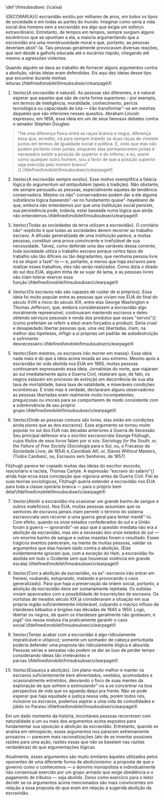 \def \fimsubsubsec {\caixa}

\DECORAR{A}{} escravidão existiu por milhares de anos, em todos os tipos de sociedade e em todas as partes do mundo.  Imaginar como seria a vida social dos homens sem a escravidão era algo que exigia um esforço extraordinário.  Entretanto, de tempos em tempos, sempre surgiam alguns excêntricos que se opunham a ela, a maioria argumentando que a escravidão era uma monstruosidade moral e que, portanto, as pessoas deveriam aboli"-la.  Tais pessoas geralmente provocavam diversas reações, que iam desde a galhofa educada até o escárnio ríspido, chegando até mesmo a agressões violentas.

Quando alguém se dava ao trabalho de fornecer alguns argumentos contra a abolição, várias ideias eram defendidas.  Eis aqui dez ideias desse tipo que encontrei durante minhas leituras.\ifdefined\mobile\fimsubsubsec\clearpage\fi

1. \textsc{A escravidão é natural}.  As pessoas são diferentes, e é natural esperar que aqueles que são de certa forma superiores – por exemplo, em termos de inteligência, moralidade, conhecimento, perícia tecnológica ou capacidade de luta — irão transformar"-se em mestres daqueles que são inferiores nesses quesitos.  Abraham Lincoln expressou, em 1858, essa ideia em um de seus famosos debates contra o senador Stephen Douglas:

> "Há uma diferença física entre as raças branca e negra, diferença essa que, acredito, irá para sempre impedir as duas raças de viverem juntas em termos de igualdade social e política.  E, visto que elas não podem portanto viver juntas, enquanto elas permanecerem juntas é necessário existir a posição do superior e do inferior, e eu, assim como qualquer outro homem, sou a favor de que a posição superior seja exercida pelo homem branco"{}.\ifdefined\mobile\fimsubsubsec\clearpage\fi

2. \textsc{A escravidão sempre existiu}.  Esse motivo exemplifica a falácia lógica do _argumentum ad antiquitatem_ (apelo à tradição).  Não obstante, ele sempre persuadiu as pessoas, especialmente aquelas de tendência conservadora.  Mesmo os não"-conservadores podem dar a ele alguma substância lógica baseando"-se no fundamento quase"-hayekiano de que, embora não entendamos por que uma instituição social persiste, sua persistência pode, todavia, estar baseada numa lógica que ainda não entendemos.\ifdefined\mobile\fimsubsubsec\clearpage\fi

3. \textsc{Todas as sociedades da terra utilizam a escravidão}.  O corolário não"-explícito é que todas as sociedades devem recorrer ao trabalho escravo.  A difusão generalizada de uma instituição parece, a muitas pessoas, constituir uma prova convincente e irrefutável de sua necessidade.  Talvez, como defende uma das variáveis dessa corrente, toda sociedade utiliza o trabalho escravo porque certos tipos de trabalho são tão difíceis ou tão degradantes, que nenhuma pessoa livre irá se dispor a fazê"-lo — e, portanto, a menos que haja escravos para realizar esses trabalhos, eles não serão realizados.  Como dizia o ditado do sul dos EUA, alguém tinha de se sujar de lama, e as pessoas livres não iriam tolerar exercer essa função.\ifdefined\mobile\fimsubsubsec\clearpage\fi

4. \textsc{Os escravos não são capazes de cuidar de si próprios}.  Essa ideia foi muito popular entre as pessoas que viviam nos EUA do final do século XVIII e início do século XIX, entre elas George Washington e Thomas Jefferson, que, embora considerassem a escravidão algo moralmente repreensível, continuaram mantendo escravos e deles obtendo serviços pessoais e renda dos produtos que esses "servos"{} (como preferiam se referir a eles) eram forçados a produzir.  Seria cruel e desapiedado libertar pessoas que, uma vez libertadas, iriam, na melhor das hipóteses, infligir a si próprias um padrão de autodestruição e sofrimento desnecessário.\ifdefined\mobile\fimsubsubsec\clearpage\fi

5. \textsc{Sem mestres, os escravos irão morrer em massa}.  Essa ideia nada mais é do que a ideia acima levada ao seu extremo.  Mesmo após a escravidão ter sido abolida nos EUA em 1865, muitas pessoas continuaram expressando essa ideia.  Jornalistas do norte, que viajaram ao sul imediatamente após a Guerra Civil, relataram que, de fato, os negros estavam em processo de extinção em decorrência de sua alta taxa de mortalidade, baixa taxa de natalidade, e miseráveis condições econômicas.  É triste mas é verdade, declararam alguns observadores: as pessoas libertadas eram realmente muito incompetentes, preguiçosas ou imorais para se comportarem de modo consistente com a sobrevivência de seu próprio grupo.\ifdefined\mobile\fimsubsubsec\clearpage\fi

6. \textsc{Onde as pessoas comuns são livres, elas estão em condições ainda piores que as dos escravos}.  Esse argumento se tornou muito popular no sul dos EUA nas décadas anteriores à Guerra de Secessão.  Seu principal defensor era o escritor escravocrata George Fitzhugh, cujos títulos de seus livros falam por si sós: _Sociology for the South, or, the Failure of Free Society_ (Sociologia para o Sul, ou, o Fracasso da Sociedade Livre, de 1854) e_Cannibals All!, or, Slaves Without Masters_ (Todos Canibais!, ou, Escravos sem Senhores, de 1857).

Fitzhugh parece ter copiado muitas das ideias do escritor escocês, reacionário e racista, Thomas Carlyle.  A expressão "escravo do salário"{} ainda hoje ecoa essa concepção que vigorava antes da Guerra Civil.  Fiel às suas teorias sociológicas, Fitzhugh queria estender a escravidão nos EUA para toda a classe operária branca — para o próprio bem dela!\ifdefined\mobile\fimsubsubsec\clearpage\fi

7. \textsc{Abolir a escravidão iria ocasionar um grande banho de sangue e outros malefícios}.  Nos EUA, muitas pessoas assumiam que os senhores de escravos jamais iriam permitir o término do sistema escravocrata sem recorrer a uma guerra geral para tentar mantê"-lo.  Com efeito, quando os onze estados confederados do sul e a União foram à guerra — ignorando"-se aqui que a questão imediata não era a abolição da escravidão, mas sim a secessão dos onze estados do sul — um enorme banho de sangue e outras mazelas foram o resultado.  Esses trágicos eventos pareceram, na mente de muitas pessoas, validar os argumentos que elas haviam dado contra a abolição. (Elas evidentemente ignoram que, com a exceção do Haiti, a escravidão foi abolida em todo o Ocidente sem que houvesse violência em grande escala).\ifdefined\mobile\fimsubsubsec\clearpage\fi

8. \textsc{Com a abolição da escravidão, os ex"-escravos irão entrar em frenesi, roubando, estuprando, matando e provocando o caos generalizado}.  Para que haja a preservação da ordem social, portanto, a abolição da escravidão deve ser sumariamente rejeitada.  Os sulistas viviam apavorados com a possibilidade de insurreições de escravos.  Os nortistas de meados século XIX já consideravam a situação em sua própria região suficientemente intolerável, culpando o maciço influxo de irlandeses bêbados e brigões nas décadas de 1840 e 1850.  Logo, libertar os negros, de quem os irlandeses geralmente não gostavam, e jogá"-los nessa mistura iria praticamente garantir o caos social.\ifdefined\mobile\fimsubsubsec\clearpage\fi

9. \textsc{Tentar acabar com a escravidão é algo ridiculamente impraticável e utópico}; somente um sonhador de cabeça perturbada poderia defender uma proposta tão ridiculamente ilógica e absurda.  Pessoas sérias e sensatas não podem se dar ao luxo de perder tempo considerando ideias tão irrelevantes e parvas.\ifdefined\mobile\fimsubsubsec\clearpage\fi

10. \textsc{Esqueça a abolição}.  Um plano muito melhor é manter os escravos suficientemente bem alimentados, vestidos, acomodados e ocasionalmente entretidos, desviando o foco de suas mentes da exploração de que sofrem e estimulando"-os a se concentrar na boa perspectiva de vida que os aguarda daqui pra frente.  Não se pode esperar que haja equidade e justiça nessa vida, porém todos nós, inclusive os escravos, podemos aspirar a uma vida de comodidades e júbilo no Paraíso.\ifdefined\mobile\fimsubsubsec\clearpage\fi

Em um dado momento da história, incontáveis pessoas recorreram com naturalidade a um ou mais dos argumentos acima expostos para fundamentar sua oposição à abolição da escravidão.  Entretanto, quando se analisa em retrospecto, esses argumentos nos parecem extremamente prosaicos — parecem mais racionalizações (ato de se inventar possíveis razões para uma ação, razões essas que não se baseiam nas razões verdadeiras) do que argumentações lógicas.

Atualmente, esses argumentos são muito similares àqueles utilizados pelos oponentes de uma diferente forma de abolicionismo: a proposta de que o governo como o conhecemos — o domínio monopolista e individualmente não consensual exercido por um grupo armado que exige obediência e o pagamento de tributos — seja abolido.  Deixo como exercício para o leitor decidir se os argumentos acima mencionados são mais convincentes em relação a essa proposta do que eram em relação à sugerida abolição da escravidão.
